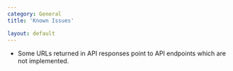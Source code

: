 ```yaml
---
category: General
title: 'Known Issues'

layout: default
---
```


- Some URLs returned in API responses point to API endpoints which are not implemented.
